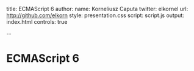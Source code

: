 title: ECMAScript 6
author:
  name: Korneliusz Caputa
  twitter: elkornel
  url: http://github.com/elkorn
style: presentation.css
script: script.js
output: index.html
controls: true

--

# ECMAScript 6

<script src="https://cdn.firebase.com/js/client/2.2.2/firebase.js"></script>
<script src="firebase-pilot.js"></script>

